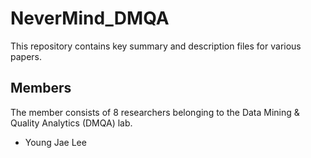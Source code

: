 # NeverMind_DMQA
This repository contains key summary and description files for various papers.

## Members
The member consists of 8 researchers belonging to the Data Mining & Quality Analytics (DMQA) lab.
* Young Jae Lee
